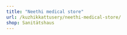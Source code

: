 ```yaml
---
title: "Neethi medical store"
url: /kuzhikkattusery/neethi-medical-store/
shop: Sanitätshaus
---
```

